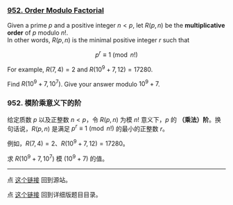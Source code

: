 ### [952. Order Modulo Factorial](https://projecteuler.net/problem=952)

Given a prime $p$ and a positive integer $n \lt p$, let $R(p, n)$ be the **multiplicative order** of $p$ modulo $n!$.  
In other words, $R(p, n)$ is the minimal positive integer $r$ such that

$$
p^r \equiv 1 \pmod{n!}
$$

For example, $R(7, 4) = 2$ and $R(10^9 + 7, 12) = 17280$.

Find $R(10^9 + 7, 10^7)$. Give your answer modulo $10^9 + 7$.

### 952. 模阶乘意义下的阶

给定质数 $p$ 以及正整数 $n < p$，令 $R(p, n)$ 为模 $n!$ 意义下，$p$ 的 **（乘法）阶**。换句话说，$R(p, n)$ 是满足 $p^r \equiv 1 \pmod{n!}$ 的最小的正整数 $r$。

例如，$R(7, 4) = 2$、$R(10^9 + 7, 12) = 17280$。

求 $R(10^9 + 7, 10^7)$ 模 $(10^9 + 7)$ 的值。

---

点 [这个链接](https://fsy-juruo.github.io/pe-chinese-translation/) 回到源站。

点 [这个链接](https://fsy-juruo.github.io/pe-chinese-translation/detailed_content_archives.html) 回到详细版题目目录。

